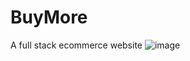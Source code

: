 # BuyMore
A full stack ecommerce website
![image](https://user-images.githubusercontent.com/101061017/212964852-80ca60d5-0712-4ce3-86cf-d845f8df4add.png)
